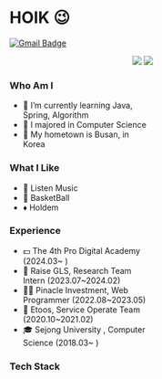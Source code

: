 # HOIK 😉
[![Gmail Badge](https://img.shields.io/badge/Gmail-D14836?style=flat&logo=Gmail&logoColor=white)](mailto:bluesky2915@gmail.com)

<div>

<div style="width: 50%; text-align: right;">
  <img src="http://mazassumnida.wtf/api/v2/generate_badge?boj=wkdghdlr1">
  <img src="https://github-readme-stats.vercel.app/api/top-langs/?username=JangHoIk1&layout=compact&theme=tokyonight">
</div>


<div style="width: 50%;">
  
  
### Who Am I
- 🌱 I’m currently learning Java, Spring, Algorithm
- 🥇 I majored in Computer Science
- 🚅 My hometown is Busan, in Korea


### What I Like
- 🎵 Listen Music
- 🏀 BasketBall
- ♦️ Holdem

</div>


  
<div style="width: 50%;">
  
### Experience
- 💵 The 4th Pro Digital Academy (2024.03~ )
- 📄 Raise GLS, Research Team Intern (2023.07~2024.02)
- 🧑‍💻 Pinacle Investment, Web Programmer (2022.08~2023.05) 
- 🏢 Etoos, Service Operate Team (2020.10~2021.02)
- 🎓 Sejong University , Computer Science (2018.03~ )

### Tech Stack

</div>



</div>
